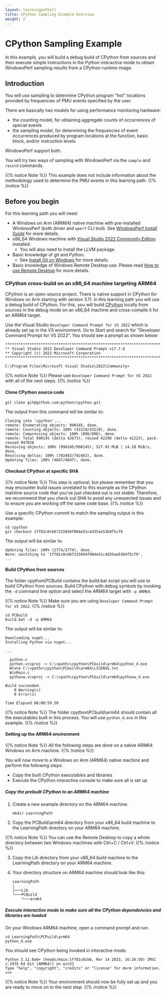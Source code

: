 ```yaml
---
layout: learningpathall
title: CPython Sampling Example Overview
weight: 2
---
```


# CPython Sampling Example

In this example, you will build a debug build of CPython from sources and then execute simple instructions in the Python interactive mode to obtain WindowsPerf sampling results from a CPython runtime image.

## Introduction

You will use sampling to determine CPython program "hot" locations provided by frequencies of PMU events specified by the user.

There are basically two models for using performance monitoring hardware:
* the counting model, for obtaining aggregate counts of occurrences of special events
* the sampling model, for determining the frequencies of event occurrences produced by program locations at the function, basic block, and/or instruction levels

WindowsPerf support both. 

You will try two ways of sampling with WindowsPerf via the `sample` and `record` commands.

{{% notice Note %}}
This example does not include information about the methodology used to determine the PMU events in this learning path.
{{% /notice %}}

## Before you begin

For this learning path you will need:
* A Windows on Arm (ARM64) native machine with pre-installed WindowsPerf (both driver and `wperf` CLI tool). See [WindowsPerf Install Guide](/install-guides/wperf/) for more details.
* x86_64 Windows machine with [Visual Studio 2022 Community Edition](https://visualstudio.microsoft.com/vs/) installed.
  *  You will also need to install the LLVM package.
* Basic knowledge of git and Python.
  * See [Install Git on Windows](https://github.com/git-guides/install-git#install-git-on-windows) for more details.
* Basic knowledge of Windows Remote Desktop use. Please read [How to use Remote Desktop](https://support.microsoft.com/en-us/windows/how-to-use-remote-desktop-5fe128d5-8fb1-7a23-3b8a-41e636865e8c) for more details.

### CPython cross-build on an x86_64 machine targeting ARM64

CPython is an open-source project. There is native support in CPython for Windows on Arm starting with version 3.11. In this learning path you will use a debug build of CPython. For this, you will build [CPython](https://github.com/python/cpython) locally from sources in the debug mode on an x86_64 machine and cross-compile it for an ARM64 target. 

Use the Visual Studio `Developer Command Prompt for VS 2022` which is already set up in the VS environment. Go to Start and search for "Developer Command Prompt for VS 2022".
You should see a prompt as shown below:

```console
**********************************************************************
** Visual Studio 2022 Developer Command Prompt v17.7.6
** Copyright (c) 2022 Microsoft Corporation
**********************************************************************

C:\Program Files\Microsoft Visual Studio\2022\Community>
```

{{% notice Note %}}
Please use `Developer Command Prompt for VS 2022` with all of the next steps.
{{% /notice %}}

#### Clone CPython source code

```command
git clone git@github.com:python/cpython.git
```

The output from this command will be similar to:

```output
Cloning into 'cpython'...
remote: Enumerating objects: 990145, done.
remote: Counting objects: 100% (43119/43119), done.
remote: Compressing objects: 100% (896/896), done.
remote: Total 990145 (delta 42673), reused 42290 (delta 42223), pack-reused 947026
Receiving objects: 100% (990145/990145), 527.93 MiB | 14.28 MiB/s, done.
Resolving deltas: 100% (792463/792463), done.
Updating files: 100% (4647/4647), done.
```

#### Checkout CPython at specific SHA

{{% notice Note %}}
This step is optional, but please remember that you may encounter build issues unrelated to this example as the CPython mainline source code that you've just checked out is not stable. Therefore, we recommend that you check out SHA to avoid any unexpected issues and to ensure you are working off the same code base.
{{% /notice %}}

Use a specific CPython commit to match the sampling output in this example:

```console
cd cpython
git checkout 1ff81c0cb67215694f084e51c4d35ae53b9f5cf9
```
The output will be similar to:

```output
Updating files: 100% (2774/2774), done.
Note: switching to '1ff81c0cb67215694f084e51c4d35ae53b9f5cf9'.
...
```

#### Build CPython from sources

The folder cpython\PCBuild contains the build.bat script you will use to build CPython from sources. Build CPython with debug symbols by invoking the `-d` command line option and select the ARM64 target with `-p ARM64`.

{{% notice Note %}}
Make sure you are using `Developer Command Prompt for VS 2022`.
{{% /notice %}}

```console
cd PCBuild
build.bat -d -p ARM64
```
The output will be similar to:

```console
Downloading nuget...
Installing Python via nuget...

...

  python.c
  python.vcxproj -> C:\<path>\cpython\PCbuild\arm64\python_d.exe
  Wrote C:\<path>\cpython\PCbuild\arm64\LICENSE.txt
  WinMain.c
  pythonw.vcxproj -> C:\<path\cpython\PCbuild\arm64\pythonw_d.exe

Build succeeded.
    0 Warning(s)
    0 Error(s)

Time Elapsed 00:00:59.50
```

{{% notice Note %}}
The folder cpython\PCbuild\arm64 should contain all the executables built in this process. You will use `python_d.exe` in this example.
{{% /notice %}}

#### Setting up the ARM64 environment

{{% notice Note %}}
All the following steps are done on a native ARM64 Windows on Arm machine.
{{% /notice %}}

You will now move to a Windows on Arm (ARM64) native machine and perform the following steps:
* Copy the built CPython executables and libraries
* Execute the CPython interactive console to make sure all is set up

##### Copy the prebuilt CPython to an ARM64 machine

1. Create a new example directory on the ARM64 machine:

    ```console
    mkdir LearningPath
    ```

2. Copy the PCBuild\arm64 directory from your x86_64 build machine to the LearningPath directory on your ARM64 machine.

{{% notice Note %}}
You can use the Remote Desktop to copy a whole directory between two Windows machines with Ctrl+C / Ctrl+V.
{{% /notice %}}

3. Copy the Lib directory from your x86_64 build machine to the LearningPath directory on your ARM64 machine.

4. Your directory structure on ARM64 machine should look like this:

    ```
    LearningPath
    |
    ├───Lib
    └───PCBuild
        └───arm64
    ```

##### Execute interactive mode to make sure all the CPython dependencies and libraries are loaded

On your Windows ARM64 machine, open a command prompt and run:

```console
cd LearningPath\PCPuild\arm64
python_d.exe
```
You should see CPython being invoked in interactive mode:

```output
Python 3.12.0a6+ (heads/main:1ff81c0cb6, Mar 14 2023, 16:26:50) [MSC v.1935 64 bit (ARM64)] on win32
Type "help", "copyright", "credits" or "license" for more information.
>>>
```

{{% notice Note %}}
Your environment should now be fully set up and you are ready to move on to the next step.
{{% /notice %}}
